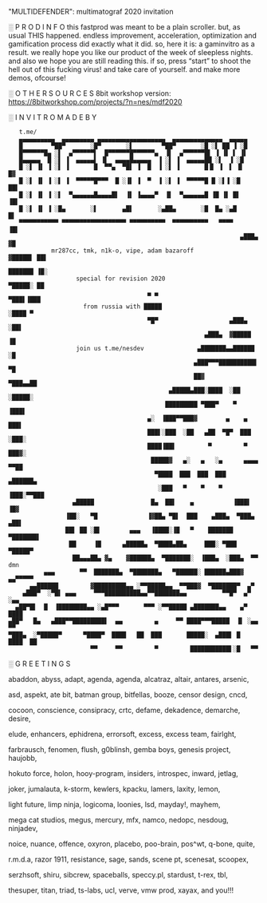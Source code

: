 ﻿"MULTIDEFENDER": multimatograf 2020 invitation

   ░ P R O D   I N F O
this fastprod was meant to be a plain scroller. but, as usual THIS happened.
endless improvement, acceleration, optimization and gamification process did
exactly what it did. so, here it is: a gaminvitro as a result.
we really hope you like our product of the week of sleepless nights.
and also we hope you are still reading this. if so, press “start” to shoot
the hell out of this fucking virus!
and take care of yourself. and make more demos, ofcourse!

  ░ O T H E R S O U R C E S
8bit workshop version: https://8bitworkshop.com/projects/?n=nes/mdf2020


   ░ I N V I T R O   M A D E   B Y

       t.me/
       ▄▄▄▄▄▄▄▄▄▄  ▄▄▄▄▄▄▄▄▄ ▄▄▄▄▄▄▄▄▄▄▄▄▄▄▄▄▄▄▄  ▄▄▄▄▄▄▄▄▄▄▄▄▄▄  ▄▄▄▄▄
       █        ▀██▀       ░█▀       ░▌        ▀██▀       ░█ ░▌ ██ ▐ ░█
       █▀▀▀▀▀▀█▄ ░▌  ▄▀▀▀▀▀▀▌  █▀▀▀▀▀▀█▀▀▀▀▀▀▄  ▐▌  ▄▀▀▀▀▀▀█▌ ▐ ▐▌ ▌ ▐▌
       █▄▄▄▄▄  █ ░▌ ▐  ▄▄▄▄▄▌ ▐▌  ▄▄▄▄█▄▄▄▄▄  ▐ ░▌ ▐  ▄▄▄▄▄██ ░▌  ▐ ░█
       █ ░▌ ▐▌ ▐ ░▌ ▐       █  ▀▀▄  ▀█▌ ▐  █  ▐ ░▌ ▐       █▐▌ ▐  ▌ ▐▌      █▓
       █ ░▌ ▐▌ ▐ ░▌ ▐  ▀▀▀▀▀█▀▀▀  █ ░▐▌ ▐  ▀  ▐ ░▌ ▐  ▀▀▀▀▀█ █ ░▌▐ ░█      ██▌
       █ ░▌ ▐▌ ▐ ░▌  ▀▄▄▄▄▄▄█▄▄▄▄█▌  ▐▌ ▐▄▄▄▄▀  ▐▌  ▀▄▄▄▄▄▄█ ▐█ ▐▌ █▌     ▐█▌
       █ ░▌ ▐▌ ▐ ░█▄       ░▌       ▄█▌       ░▄██▄       ░█  █▄ ░▄█       █▌
       ▀▀▀▀▀▀▀▀▀▀▀ ▀▀▀▀▀▀▀▀▀▀▀▀▀▀▀▀▀▀ ▀▀▀▀▀▀▀▀▀▀  ▀▀▀▀▀▀▀▀▀▀   ▀▀▀▀        ▐█▌
                                                                     ▄███▄  ▓█
                mr287cc, tmk, n1k-o, vipe, adam bazaroff            ▓█████▌ ██▌
                                                                    ███████ ▐█░
                       special for revision 2020                     ▀█████░ ██
                                           ▄ ▄                         ▀███▌▐███
                         from russia with █████                         ░████ ▀
                                           ▀█▀                    ▄███▄  ░██▌
                                                           ▄███▄  ▓█████  ▐█
                       join us t.me/nesdev               ▄███████▄▄██████ ░█
                                                        ▄███▀▀▀██████████▌ ▀█
                                                        ██▓          ▀███▄▄██
                                                 ▄█████▄███░████  ░██  ░█████░
                                                █████████ ▀███▀    ▀     ▐███▌
                                           ▄░  ▐███▀▀███▓        ▄    ▄   ███▌
                                           ███▌░███  ░██   ▄██  ▀█▀  ███  ░███░
                                           ████▐██▌         ▀         ▀    ███▓░
                                            █████▓   ▄░   ▄   ░▄      ▄▄▄▄  ▀▀██
                                             ▀████  ███  ███  ███   ▄██████▄
                                              ░███   ▀    ▀    ▀   ▐███░▀▀███
                      ▄█████                █▄  ██▌    ▄           ▐███▌  ▐█▓
                    ▐██░   ▀█              ▐▓██▄ ▀█▌  ███    ▄███▄  ▀███▄ ▄██▌
                    ██▌ ██ ░█▌        ▄▄▄   ▐████░▐█   ▀    ███████  ▀███████▌
                     ██     ▐█      ▄█████▄  ▀████▄██▄     ███░ ▀███  ▀█████▀
                      ██▄▄▄██▄ ▓▄    ▓██████▄  ▀███████░  ▐███▄  ░███▄  ▀▀   dmn
              ▄▄▄       ▀▀  ███████▄  ▀███████▄   ▀██████░ ██████▄███▓   ▄▄▀▀▀▀▀
          ▄▄██████         ▓█████████▄▄ ░▀▀█████▄▄  ▀▀███▓  ▀███████▀  ▄▀
        ▄███▀  ░▀█▌ ▄▄▄     ▀▀▀██████████▄▄▀▀███████▄▄          ▀▀█▀  ▄▀  ░▄▄
      ▄██▀█▌  █  ▐████████▄▄ ░▄█▀▀▀       ▀▀▀ ░▀▀█████ ▄███████▄▄    ▄▀   ████
    ▄██▀   █▄   ▄███▀▀█████████▌  ▄▄         ▄     ▀▀ ████▀▀▀█████  ▐▌ ░▄▄ ▀▀
    ▀███▄  ░▀█████▀      ▀████▀  ████   ██  ███       █████░  ▄███▌ █  ████  ██
                           ▀▀     ▀▀         ▀         ███████████▌░█   ▀▀

  ░ G R E E T I N G S

 abaddon,  abyss, adapt,  agenda, agenda,  alcatraz,  altair, antares, arsenic,

 asd, aspekt,  ate bit,  batman group,  bitfellas,  booze, censor design, cncd,

 cocoon, conscience, consipracy,  crtc,  defame, dekadence,  demarche,  desire,

 elude,  enhancers,  ephidrena,   errorsoft,  excess,   excess team,  fairlght,

 farbrausch,  fenomen,  flush,  g0blinsh, gemba boys, genesis project, haujobb,

 hokuto  force,  holon,  hooy-program,  insiders,  introspec,  inward,  jetlag,

 joker,  jumalauta,   k-storm,   kewlers,  kpacku,   lamers,   laxity,   lemon,

 light  future,  limp  ninja,  logicoma,   loonies,   lsd,   mayday!,   mayhem,

 mega cat studios,  megus,  mercury,  mfx,  namco,  nedopc, nesdoug,  ninjadev,

 noice, nuance, offence, oxyron, placebo,  poo-brain,  pos^wt,  q-bone,  quite,

 r.m.d.a,  razor 1911,  resistance,  sage,  sands, scene pt, scenesat, scoopex,

 serzhsoft,  shiru,  sibcrew,  spaceballs,  speccy.pl,  stardust,  t-rex,  tbl,

 thesuper, titan, triad, ts-labs, ucl, verve, vmw prod, xayax, and you!!!
